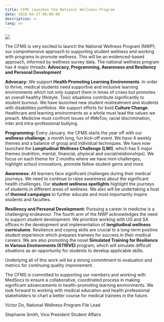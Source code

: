 ```yaml
---
title: CFMS launches the National Wellness Program
date: 2018-04-27 00:00:00
description: >-
lang: en
---
```


![](/images/lwi-images/national-wellness-program.png)

The CFMS is very excited to launch the National Wellness Program (NWP); our comprehensive approach to supporting student wellness and working with programs to promote wellness. This will be an evidenced-based approach, informed by wellness survey data. 
The national wellness program has 4 major threads: **Advocacy, Programming, Awareness and Resiliency and Personal Development**

**Advocacy:** We support **Health Promoting Learning Environments**. In order to thrive, medical students need supportive and inclusive learning environments which not only support them in times of crises but promotes an overall healthy lifestyle. Toxic situations contribute significantly to student burnout. We have launched new student mistreatment and students with disabilities portfolios. We support efforts for bold **Culture Change**. Healthcare and learning environments as a whole must lead the values we preach. Medicine must confront issues of #MeToo, racial discrimination, inter and intra-professional bullying. 

**Programming:** Every January, the CFMS starts the year off with our **wellness challenge**, a month long, fun kick-off event. We have 4 weekly themes and a balance of group and individual techniques. We have now launched the **Longitudinal Wellness Challenge (LWI)**, which has 5 major themes (nutrition, mental, financial, physical and social/relationships). We focus on each theme for 2 months where we have mini-challenges, highlight school innovations, promote fellow student gems and more.

**Awareness:** All learners face significant challenges during their medical journeys. We need to continue to raise awareness about the significant health challenges. Our **student wellness spotlights** highlight the journeys of students in different areas of wellness. We also will be undertaking a host of **themed campaigns** to further educate and most importantly inspire students and faculties.

**Resiliency and Personal Development:** Pursuing a career in medicine is a challenging endeavour. The fourth arm of the NWP acknowledges the need to support student development.  We prioritize working with UG and SA offices in the development and implementation of **longitudinal wellness curriculums**. Resilience and coping skills are crucial to a long-term positive student experience which prepares trainees for success in their medical careers. We are also promoting the novel **Simulated Training for Resilience in Various Environments (STRIVE)** program, which will simulate difficult situations as an opportunity for students to develop applicable skills.

Underlying all of this work will be a strong commitment to evaluation and metrics for continuing quality improvement. 

The CFMS is committed to supporting our members and working with MedSocs to ensure a collaborative, coordinated process in making significant advancements in health-promoting learning environments.
We look forward to working with medical education and health professional stakeholders to chart a better course for medical trainees in the future.

Victor Do, National Wellness Program File Lead

Stephanie Smith, Vice President Student Affairs
